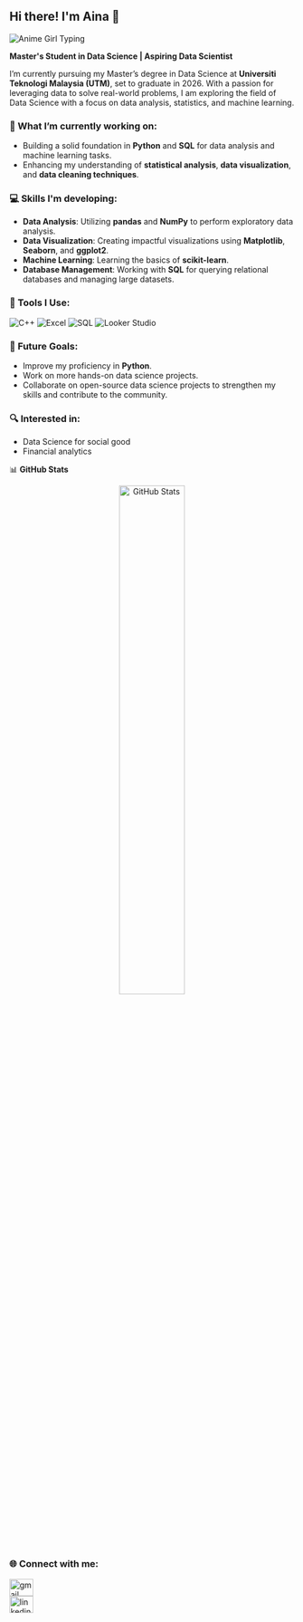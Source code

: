 ## Hi there! I'm Aina 👋

![Anime Girl Typing](https://media3.giphy.com/media/v1.Y2lkPTc5MGI3NjExamo1b3NwZndtOTFxMG5ndG9sbGJ6Z2ZiamR6Zzk2azI0MnludWNudCZlcD12MV9pbnRlcm5hbF9naWZfYnlfaWQmY3Q9Zw/l0HlTGVpr7ejMfP0c/giphy.gif)

**Master's Student in Data Science | Aspiring Data Scientist**

I’m currently pursuing my Master’s degree in Data Science at **Universiti Teknologi Malaysia (UTM)**, set to graduate in 2026. With a passion for leveraging data to solve real-world problems, I am exploring the field of Data Science with a focus on data analysis, statistics, and machine learning.

### 🌱 What I’m currently working on:
- Building a solid foundation in **Python** and **SQL** for data analysis and machine learning tasks.
- Enhancing my understanding of **statistical analysis**, **data visualization**, and **data cleaning techniques**.

### 💻 Skills I'm developing:
- **Data Analysis**: Utilizing **pandas** and **NumPy** to perform exploratory data analysis.
- **Data Visualization**: Creating impactful visualizations using **Matplotlib**, **Seaborn**, and **ggplot2**.
- **Machine Learning**: Learning the basics of **scikit-learn**.
- **Database Management**: Working with **SQL** for querying relational databases and managing large datasets.

### 🔧 Tools I Use:

<p align="left">
  <img src="https://img.shields.io/badge/C++-00599C?style=for-the-badge&logo=cplusplus&logoColor=white" alt="C++" />
  <img src="https://img.shields.io/badge/Microsoft_Excel-217346?style=for-the-badge&logo=microsoft-excel&logoColor=white" alt="Excel" />
  <img src="https://img.shields.io/badge/SQL-4479A1?style=for-the-badge&logo=postgresql&logoColor=white" alt="SQL" />
  <img src="https://img.shields.io/badge/Looker%20Studio-4285F4?style=for-the-badge&logo=google-analytics&logoColor=white" alt="Looker Studio" />
</p>

### 🚀 Future Goals:
- Improve my proficiency in **Python**.
- Work on more hands-on data science projects.
- Collaborate on open-source data science projects to strengthen my skills and contribute to the community.
  
### 🔍 Interested in:
- Data Science for social good
- Financial analytics

📊 **GitHub Stats**
<p align="center">
  <img src="https://github-readme-stats.vercel.app/api?username=AinaGithub&show_icons=true&theme=tokyonight" alt="GitHub Stats" width="48%">
</p>

### 🌐 Connect with me:
<div align="left">
   <a href="mailto:ainafarraainn@gmail.com" target="_blank">
     <img src="https://raw.githubusercontent.com/maurodesouza/profile-readme-generator/master/src/assets/icons/social/gmail/default.svg" width="42" height="30" alt="gmail logo"  /> 
   </a>
</div>
   </a>
   <a href="https://www.linkedin.com/in/nur-aina-farraain-zahanizam-0ab686223?utm_source=share&utm_campaign=share_via&utm_content=profile&utm_medium=android_app" target="_blank">
     <img src="https://raw.githubusercontent.com/maurodesouza/profile-readme-generator/master/src/assets/icons/social/linkedin/default.svg" width="42" height="30" alt="linkedin logo"  />
   </a>
 </div>
 
<!--
**vicheolis/vicheolis** is a ✨ _special_ ✨ repository because its `README.md` (this file) appears on your GitHub profile.

